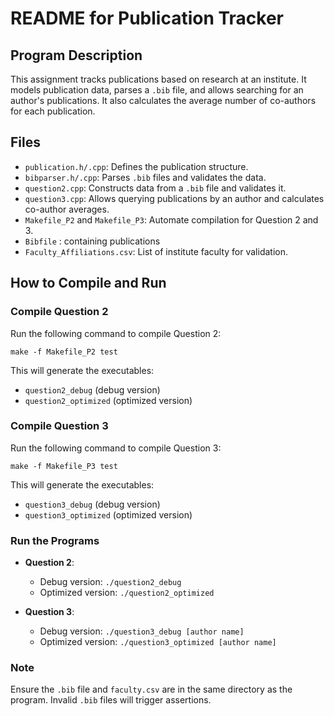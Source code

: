 
# README for Publication Tracker

## Program Description
This assignment tracks publications based on research at an institute. It models publication data, parses a `.bib` file, and allows searching for an author's publications. It also calculates the average number of co-authors for each publication.

## Files
- `publication.h/.cpp`: Defines the publication structure.
- `bibparser.h/.cpp`: Parses `.bib` files and validates the data.
- `question2.cpp`: Constructs data from a `.bib` file and validates it.
- `question3.cpp`: Allows querying publications by an author and calculates co-author averages.
- `Makefile_P2` and `Makefile_P3`: Automate compilation for Question 2 and 3.
- `Bibfile` : containing publications
- `Faculty_Affiliations.csv`: List of institute faculty for validation.

## How to Compile and Run

### Compile Question 2
Run the following command to compile Question 2:
```
make -f Makefile_P2 test
```
This will generate the executables:
- `question2_debug` (debug version)
- `question2_optimized` (optimized version)

### Compile Question 3
Run the following command to compile Question 3:
```
make -f Makefile_P3 test
```
This will generate the executables:
- `question3_debug` (debug version)
- `question3_optimized` (optimized version)

### Run the Programs
- **Question 2**: 
  - Debug version: `./question2_debug`
  - Optimized version: `./question2_optimized`

- **Question 3**: 
  - Debug version: `./question3_debug [author name]`
  - Optimized version: `./question3_optimized [author name]`

### Note
Ensure the `.bib` file and `faculty.csv` are in the same directory as the program. Invalid `.bib` files will trigger assertions.
